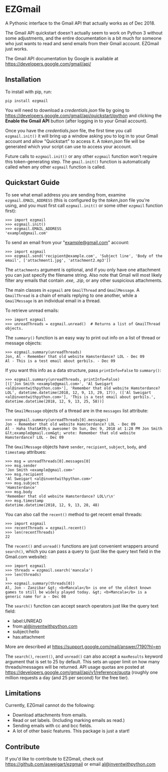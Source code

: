 EZGmail
======

A Pythonic interface to the Gmail API that actually works as of Dec 2018.

The Gmail API quickstart doesn't actually seem to work on Python 3 without some adjustments, and the entire documentation is a bit much for someone who just wants to read and send emails from their Gmail account. EZGmail just works.

The Gmail API documentation by Google is available at https://developers.google.com/gmail/api/

Installation
------------

To install with pip, run:

    pip install ezgmail

You will need to download a *credentials.json* file by going to https://developers.google.com/gmail/api/quickstart/python and clicking the **Enable the Gmail API** button (after logging in to your Gmail account).

Once you have the *credentials.json* file, the first time you call ``ezgmail.init()`` it will bring up a window asking you to log in to your Gmail account and allow "Quickstart" to access it. A *token.json* file will be generated which your script can use to access your account.

Future calls to ``ezgmail.init()`` or any other ``ezgmail`` function won't require this token-generating step. The ``gmail.init()`` function is automatically called when any other ``ezgmail`` function is called.


Quickstart Guide
----------------

To see what email address you are sending from, examine ``ezgmail.EMAIL_ADDRESS`` (this is configured by the *token.json* file you're using, and you must first call ``ezgmail.init()`` or some other ``ezgmail`` function first):

    >>> import ezgmail
    >>> ezgmail.init()
    >>> ezgmail.EMAIL_ADDRESS
    'example@gmail.com'

To send an email from your "example@gmail.com" account:

    >>> import ezgmail
    >>> ezgmail.send('recipient@example.com', 'Subject line', 'Body of the email', ['attachment1.jpg', 'attachment2.mp3'])

The ``attachments`` argument is optional, and if you only have one attachment you can just specify the filename string. Also note that Gmail will most likely filter any emails that contain *.exe*, *.zip*, or any other suspicious attachments.

The main classes in ``ezgmail`` are ``GmailThread`` and ``GmailMessage``. A ``GmailThread`` is a chain of emails replying to one another, while a ``GmailMessage`` is an individual email in a thread.

To retrieve unread emails:

    >>> import ezgmail
    >>> unreadThreads = ezgmail.unread()  # Returns a list of GmailThread objects.

The ``summary()`` function is an easy way to print out info on a list of thread or message objects:

    >>> ezgmail.summary(unreadThreads)
    Jon, Al - Remember that old website Hamsterdance? LOL - Dec 09
    Al - This is a test email about gerbils. - Dec 09

If you want this info as a data structure, pass ``printInfo=False`` to ``summary()``:

    >>> ezgmail.summary(unreadThreads, printInfo=False)
    [(['Jon Smith <example@gmail.com>', 'Al Sweigart <al@inventwithpython.com>'], 'Remember that old website Hamsterdance? LOL', datetime.datetime(2018, 12, 9, 13, 29, 17)), (['Al Sweigart <al@inventwithpython.com>'], 'This is a test email about gerbils.', datetime.datetime(2018, 12, 9, 13, 25, 58))]

The ``GmailMessage`` objects of a thread are in the ``messages`` list attribute:

    >>> ezgmail.summary(unreadThreads[0].messages)
    Jon - Remember that old website Hamsterdance? LOL - Dec 09
    Al - Haha that&#39;s awesome! On Sun, Dec 9, 2018 at 1:28 PM Jon Smith &lt;example@gmail.com&gt; wrote: Remember that old website Hamsterdance? LOL - Dec 09

The ``GmailMessage`` objects have ``sender``, ``recipient``, ``subject``, ``body``, and ``timestamp`` attribues:

    >>> msg = unreadThreads[0].messages[0]
    >>> msg.sender
    'Jon Smith <example@gmail.com>'
    >>> msg.recipient
    'Al Sweigart <al@inventwithpython.com>'
    >>> msg.subject
    'Hamsterdance'
    >>> msg.body
    'Remember that old website Hamsterdance? LOL\r\n'
    >>> msg.timestamp
    datetime.datetime(2018, 12, 9, 13, 28, 48)

You can also call the ``recent()`` method to get recent email threads:

    >>> import ezgmail
    >>> recentThreads = ezgmail.recent()
    >>> len(recentThreads)
    22

The ``recent()`` and ``unread()`` functions are just convenient wrappers around ``search()``, which you can pass a query to (just like the query text field in the Gmail.com website):

    >>> import ezgmail
    >>> threads = ezgmail.search('mancala')
    >>> len(threads)
    1
    >>> ezgmail.summary(threads[0])
    Al, Jon - Zanzibar &gt; <b>Mancala</b> is one of the oldest known games to still be widely played today. &gt; <b>Mancala</b> is a generic name for a - Dec 08

The ``search()`` function can accept search operators just like the query text field:

* label:UNREAD
* from:al@inventwithpython.com
* subject:hello
* has:attachment

More are described at https://support.google.com/mail/answer/7190?hl=en

The ``search()``, ``recent()``, and ``unread()`` can also accept a ``maxResults`` keyword argument that is set to 25 by default. This sets an upper limit on how many threads/messages will be returned. API usage quotas are posted at https://developers.google.com/gmail/api/v1/reference/quota (roughly one million requests a day (and 25 per second) for the free tier).


Limitations
-----------

Currently, EZGmail cannot do the following:

* Download attachments from emails.
* Read or set labels. (Including marking emails as read.)
* Sending emails with cc and bcc fields.
* A lot of other basic features. This package is just a start!

Contribute
----------

If you'd like to contribute to EZGmail, check out https://github.com/asweigart/ezgmail or email al@inventwithpython.com

